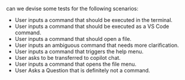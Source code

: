  can we devise some tests for the following scenarios:

 - User inputs a command that should be executed in the terminal.
 - User inputs a command that should be executed as a VS Code command.
 - User inputs a command that should open a file.
 - User inputs an ambiguous command that needs more clarification.
 - User inputs a command that triggers the help menu.
 - User asks to be transferred to copilot chat.
 - User inputs a command that opens the file menu.
 - User Asks a Question that is definitely not a command.